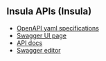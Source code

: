 ## Insula APIs (Insula)

- [OpenAPI yaml specifications](insula-insula-ope-openapi.yml)
- [Swagger UI page](insula-insula-ope-swagger-ui.html)
- [API docs](insula-insula-ope-api-docs.html)
- [Swagger editor](https://editor-next.swagger.io/?url=https://cgi-italy.github.io/insula/apis/insula-ope/insula-insula-ope-openapi.yml)
